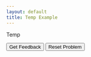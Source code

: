 ```yaml
---
layout: default
title: Temp Example
---
```


Temp

<div id="sortableTrash" class="sortable-code"></div>
<div id="sortable" class="sortable-code"></div>
<div style="clear:both;"></div>
<p>
    <input id="feedbackLink" value="Get Feedback" type="button" />
    <input id="newInstanceLink" value="Reset Problem" type="button" />
</p>
<script type="text/javascript">
(function(){
  var initial = "var x = 100;\n" +
    "x += 1;";
  var parsonsPuzzle = new ParsonsWidget({
    "sortableId": "sortable",
    "max_wrong_lines": 10,
    "grader": ParsonsWidget._graders.LanguageTranslationGrader,
    "exec_limit": 2500,
    "can_indent": false,
    "x_indent": 50,
    "lang": "en",
    "show_feedback": true,
    "executable_code": "x = 100\nx = x + 1",
    "programmingLang": "pseudo",
    "vartests": [
        {
            "message": "",
            "initcode": "",
            "code": "",
            "variables": {}
        },
        {
            "message": "",
            "initcode": "",
            "code": "",
            "variables": {}
        }
    ]
  });
  parsonsPuzzle.init(initial);
  parsonsPuzzle.shuffleLines();
  $("#newInstanceLink").click(function(event){
      event.preventDefault();
      parsonsPuzzle.shuffleLines();
  });
  $("#feedbackLink").click(function(event){
      event.preventDefault();
      parsonsPuzzle.getFeedback();
  });
})();
</script>